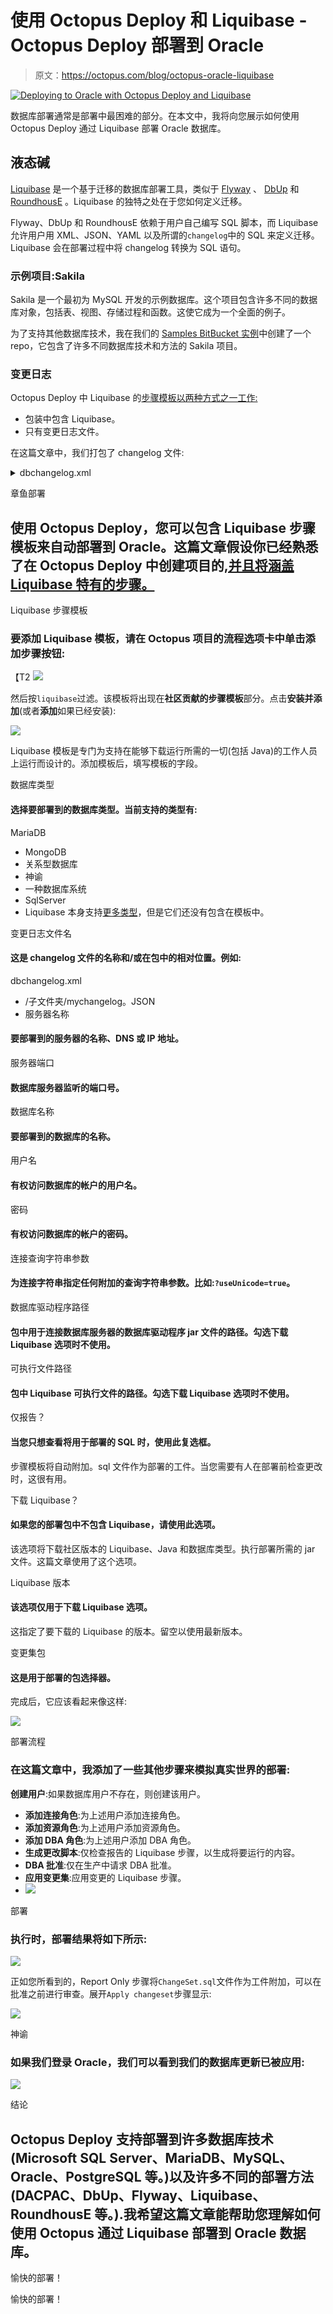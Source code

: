 # 使用 Octopus Deploy 和 Liquibase - Octopus Deploy 部署到 Oracle

> 原文：<https://octopus.com/blog/octopus-oracle-liquibase>

[![Deploying to Oracle with Octopus Deploy and Liquibase](img/05106aff6869336a27aa568556808315.png)](#)

数据库部署通常是部署中最困难的部分。在本文中，我将向您展示如何使用 Octopus Deploy 通过 Liquibase 部署 Oracle 数据库。

## 液态碱

[Liquibase](https://www.liquibase.org/) 是一个基于迁移的数据库部署工具，类似于 [Flyway](https://flywaydb.org/) 、 [DbUp](https://dbup.readthedocs.io/en/latest/) 和 [RoundhousE](https://github.com/chucknorris/roundhouse) 。Liquibase 的独特之处在于您如何定义迁移。

Flyway、DbUp 和 RoundhousE 依赖于用户自己编写 SQL 脚本，而 Liquibase 允许用户用 XML、JSON、YAML 以及所谓的`changelog`中的 SQL 来定义迁移。Liquibase 会在部署过程中将 changelog 转换为 SQL 语句。

### 示例项目:Sakila

Sakila 是一个最初为 MySQL 开发的示例数据库。这个项目包含许多不同的数据库对象，包括表、视图、存储过程和函数。这使它成为一个全面的例子。

为了支持其他数据库技术，我在我们的 [Samples BitBucket 实例](https://bitbucket.org/octopussamples/sakila/src/master/)中创建了一个 repo，它包含了许多不同数据库技术和方法的 Sakila 项目。

### 变更日志

Octopus Deploy 中 Liquibase 的[步骤模板以两种方式之一工作:](https://library.octopus.com/step-templates/6a276a58-d082-425f-a77a-ff7b3979ce2e/actiontemplate-liquibase-apply-changeset)

*   包装中包含 Liquibase。
*   只有变更日志文件。

在这篇文章中，我们打包了 changelog 文件:

<details><summary>dbchangelog.xml</summary></details>

章鱼部署

## 使用 Octopus Deploy，您可以包含 Liquibase 步骤模板来自动部署到 Oracle。这篇文章假设你已经熟悉了在 Octopus Deploy 中创建项目的[,并且将涵盖 Liquibase 特有的步骤。](https://octopus.com/docs/projects#add-a-project)

Liquibase 步骤模板

### 要添加 Liquibase 模板，请在 Octopus 项目的**流程**选项卡中单击**添加步骤**按钮:

【T2 ![](img/7d571c0c5a7119da1658f50994e74a86.png)

然后按`liquibase`过滤。该模板将出现在**社区贡献的步骤模板**部分。点击**安装并添加**(或者**添加**如果已经安装):

[![](img/b47ea06b1d51d75ab86187dcb7cc83e7.png)](#)

Liquibase 模板是专门为支持在能够下载运行所需的一切(包括 Java)的工作人员上运行而设计的。添加模板后，填写模板的字段。

数据库类型

#### 选择要部署到的数据库类型。当前支持的类型有:

MariaDB

*   MongoDB
*   关系型数据库
*   神谕
*   一种数据库系统
*   SqlServer
*   Liquibase 本身支持[更多类型](https://www.liquibase.org/get-started/databases)，但是它们还没有包含在模板中。

变更日志文件名

#### 这是 changelog 文件的名称和/或在包中的相对位置。例如:

dbchangelog.xml

*   /子文件夹/mychangelog。JSON
*   服务器名称

#### 要部署到的服务器的名称、DNS 或 IP 地址。

服务器端口

#### 数据库服务器监听的端口号。

数据库名称

#### 要部署到的数据库的名称。

用户名

#### 有权访问数据库的帐户的用户名。

密码

#### 有权访问数据库的帐户的密码。

连接查询字符串参数

#### 为连接字符串指定任何附加的查询字符串参数。比如:`?useUnicode=true`。

数据库驱动程序路径

#### 包中用于连接数据库服务器的数据库驱动程序 jar 文件的路径。勾选**下载 Liquibase** 选项时不使用。

可执行文件路径

#### 包中 Liquibase 可执行文件的路径。勾选**下载 Liquibase** 选项时不使用。

仅报告？

#### 当您只想查看将用于部署的 SQL 时，使用此复选框。

步骤模板将自动附加。sql 文件作为部署的工件。当您需要有人在部署前检查更改时，这很有用。

下载 Liquibase？

#### 如果您的部署包中不包含 Liquibase，请使用此选项。

该选项将下载社区版本的 Liquibase、Java 和数据库类型。执行部署所需的 jar 文件。这篇文章使用了这个选项。

Liquibase 版本

#### 该选项仅用于**下载 Liquibase** 选项。

这指定了要下载的 Liquibase 的版本。留空以使用最新版本。

变更集包

#### 这是用于部署的包选择器。

完成后，它应该看起来像这样:

[![](img/f0cffeec363358caa6b1a6e07fa51614.png)](#)

部署流程

### 在这篇文章中，我添加了一些其他步骤来模拟真实世界的部署:

**创建用户**:如果数据库用户不存在，则创建该用户。

*   **添加连接角色**:为上述用户添加连接角色。
*   **添加资源角色**:为上述用户添加资源角色。
*   **添加 DBA 角色**:为上述用户添加 DBA 角色。
*   **生成更改脚本**:仅检查报告的 Liquibase 步骤，以生成将要运行的内容。
*   **DBA 批准**:仅在生产中请求 DBA 批准。
*   **应用变更集**:应用变更的 Liquibase 步骤。
*   [![](img/01579ecfccd95407a7baf6eec5d7b2c6.png)](#)

部署

### 执行时，部署结果将如下所示:

[![](img/fd6daac0982b277ce0031854bc1aeee0.png)](#)

正如您所看到的，Report Only 步骤将`ChangeSet.sql`文件作为工件附加，可以在批准之前进行审查。展开`Apply changeset`步骤显示:

[![](img/c1da9813823785dcb15b972437e0e4ef.png)](#)

神谕

### 如果我们登录 Oracle，我们可以看到我们的数据库更新已被应用:

[![](img/8ac7a29f83321f3de04702856ec1bff9.png)](#)

结论

## Octopus Deploy 支持部署到许多数据库技术(Microsoft SQL Server、MariaDB、MySQL、Oracle、PostgreSQL 等。)以及许多不同的部署方法(DACPAC、DbUp、Flyway、Liquibase、RoundhousE 等。).我希望这篇文章能帮助您理解如何使用 Octopus 通过 Liquibase 部署到 Oracle 数据库。

愉快的部署！

愉快的部署！